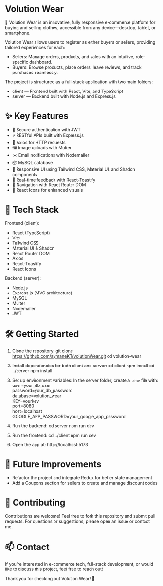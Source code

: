 # Volution Wear

🚀 Volution Wear is an innovative, fully responsive e-commerce platform for buying and selling clothes, accessible from any device—desktop, tablet, or smartphone.

Volution Wear allows users to register as either buyers or sellers, providing tailored experiences for each:
- Sellers: Manage orders, products, and sales with an intuitive, role-specific dashboard.
- Buyers: Browse products, place orders, leave reviews, and track purchases seamlessly.

The project is structured as a full-stack application with two main folders:
- client — Frontend built with React, Vite, and TypeScript
- server — Backend built with Node.js and Express.js

# ✨ Key Features
- 🔐 Secure authentication with JWT
- ⚡ RESTful APIs built with Express.js
- 📡 Axios for HTTP requests
- 🖼️ Image uploads with Multer
- ✉️ Email notifications with Nodemailer
- 📦 MySQL database
- 🎨 Responsive UI using Tailwind CSS, Material UI, and Shadcn components
- 📣 Real-time feedback with React-Toastify
- 🔗 Navigation with React Router DOM
- 💬 React Icons for enhanced visuals

# 🚀 Tech Stack
Frontend (client):
- React (TypeScript)
- Vite
- Tailwind CSS
- Material UI & Shadcn
- React Router DOM
- Axios
- React-Toastify
- React Icons

Backend (server):
- Node.js
- Express.js (MVC architecture)
- MySQL
- Multer
- Nodemailer
- JWT

# 🛠️ Getting Started

1. Clone the repository:
git clone https://github.com/aymaneKT/volutionWear.git
cd volution-wear

2. Install dependencies for both client and server:
cd client
npm install
cd ../server
npm install

3. Set up environment variables:
In the server folder, create a `.env` file with:
user=your_db_user <br/>
password=your_db_password <br/>
database=volution_wear<br/>
KEY=yourkey<br/>
port=8080<br/>
host=localhost<br/>
GOOGLE_APP_PASSWORD=your_google_app_password<br/>

4. Run the backend:
cd server
npm run dev

5. Run the frontend:
cd ../client
npm run dev

6. Open the app at:
http://localhost:5173

# 🎯 Future Improvements
- Refactor the project and integrate Redux for better state management
- Add a Coupons section for sellers to create and manage discount codes

# 🤝 Contributing
Contributions are welcome! Feel free to fork this repository and submit pull requests. For questions or suggestions, please open an issue or contact me.

# 📫 Contact
If you're interested in e-commerce tech, full-stack development, or would like to discuss this project, feel free to reach out!

Thank you for checking out Volution Wear! 🚀
